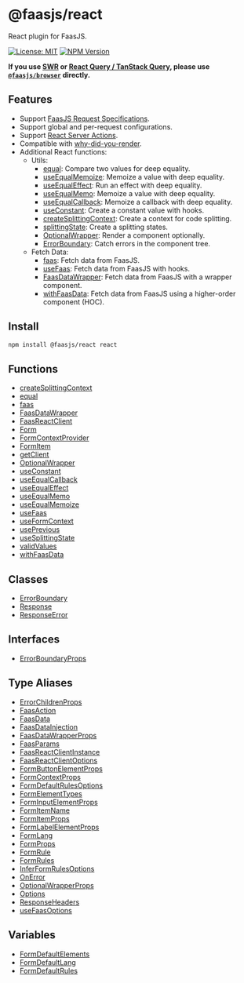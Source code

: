 # @faasjs/react

React plugin for FaasJS.

[![License: MIT](https://img.shields.io/npm/l/@faasjs/react.svg)](https://github.com/faasjs/faasjs/blob/main/packages/react/LICENSE)
[![NPM Version](https://img.shields.io/npm/v/@faasjs/react.svg)](https://www.npmjs.com/package/@faasjs/react)

**If you use [SWR](https://swr.vercel.app) or [React Query / TanStack Query](https://tanstack.com/query), please use [`@faasjs/browser`](https://faasjs.com/doc/browser) directly.**

## Features

- Support [FaasJS Request Specifications](https://faasjs.com/guide/request-spec.html).
- Support global and per-request configurations.
- Support [React Server Actions](https://react.dev/reference/rsc/server-actions).
- Compatible with [why-did-you-render](https://github.com/welldone-software/why-did-you-render).
- Additional React functions:
  - Utils:
    - [equal](functions/equal.md): Compare two values for deep equality.
    - [useEqualMemoize](functions/useEqualMemoize.md): Memoize a value with deep equality.
    - [useEqualEffect](functions/useEqualEffect.md): Run an effect with deep equality.
    - [useEqualMemo](functions/useEqualMemo.md): Memoize a value with deep equality.
    - [useEqualCallback](functions/useEqualCallback.md): Memoize a callback with deep equality.
    - [useConstant](functions/useConstant.md): Create a constant value with hooks.
    - [createSplittingContext](functions/createSplittingContext.md): Create a context for code splitting.
    - [splittingState](functions/splittingState.md): Create a splitting states.
    - [OptionalWrapper](functions/OptionalWrapper.md): Render a component optionally.
    - [ErrorBoundary](classes/ErrorBoundary.md): Catch errors in the component tree.
  - Fetch Data:
    - [faas](functions/faas.md): Fetch data from FaasJS.
    - [useFaas](functions/useFaas.md): Fetch data from FaasJS with hooks.
    - [FaasDataWrapper](functions/FaasDataWrapper.md): Fetch data from FaasJS with a wrapper component.
    - [withFaasData](functions/withFaasData.md): Fetch data from FaasJS using a higher-order component (HOC).

## Install

```sh
npm install @faasjs/react react
```

## Functions

- [createSplittingContext](functions/createSplittingContext.md)
- [equal](functions/equal.md)
- [faas](functions/faas.md)
- [FaasDataWrapper](functions/FaasDataWrapper.md)
- [FaasReactClient](functions/FaasReactClient.md)
- [Form](functions/Form.md)
- [FormContextProvider](functions/FormContextProvider.md)
- [FormItem](functions/FormItem.md)
- [getClient](functions/getClient.md)
- [OptionalWrapper](functions/OptionalWrapper.md)
- [useConstant](functions/useConstant.md)
- [useEqualCallback](functions/useEqualCallback.md)
- [useEqualEffect](functions/useEqualEffect.md)
- [useEqualMemo](functions/useEqualMemo.md)
- [useEqualMemoize](functions/useEqualMemoize.md)
- [useFaas](functions/useFaas.md)
- [useFormContext](functions/useFormContext.md)
- [usePrevious](functions/usePrevious.md)
- [useSplittingState](functions/useSplittingState.md)
- [validValues](functions/validValues.md)
- [withFaasData](functions/withFaasData.md)

## Classes

- [ErrorBoundary](classes/ErrorBoundary.md)
- [Response](classes/Response.md)
- [ResponseError](classes/ResponseError.md)

## Interfaces

- [ErrorBoundaryProps](interfaces/ErrorBoundaryProps.md)

## Type Aliases

- [ErrorChildrenProps](type-aliases/ErrorChildrenProps.md)
- [FaasAction](type-aliases/FaasAction.md)
- [FaasData](type-aliases/FaasData.md)
- [FaasDataInjection](type-aliases/FaasDataInjection.md)
- [FaasDataWrapperProps](type-aliases/FaasDataWrapperProps.md)
- [FaasParams](type-aliases/FaasParams.md)
- [FaasReactClientInstance](type-aliases/FaasReactClientInstance.md)
- [FaasReactClientOptions](type-aliases/FaasReactClientOptions.md)
- [FormButtonElementProps](type-aliases/FormButtonElementProps.md)
- [FormContextProps](type-aliases/FormContextProps.md)
- [FormDefaultRulesOptions](type-aliases/FormDefaultRulesOptions.md)
- [FormElementTypes](type-aliases/FormElementTypes.md)
- [FormInputElementProps](type-aliases/FormInputElementProps.md)
- [FormItemName](type-aliases/FormItemName.md)
- [FormItemProps](type-aliases/FormItemProps.md)
- [FormLabelElementProps](type-aliases/FormLabelElementProps.md)
- [FormLang](type-aliases/FormLang.md)
- [FormProps](type-aliases/FormProps.md)
- [FormRule](type-aliases/FormRule.md)
- [FormRules](type-aliases/FormRules.md)
- [InferFormRulesOptions](type-aliases/InferFormRulesOptions.md)
- [OnError](type-aliases/OnError.md)
- [OptionalWrapperProps](type-aliases/OptionalWrapperProps.md)
- [Options](type-aliases/Options.md)
- [ResponseHeaders](type-aliases/ResponseHeaders.md)
- [useFaasOptions](type-aliases/useFaasOptions.md)

## Variables

- [FormDefaultElements](variables/FormDefaultElements.md)
- [FormDefaultLang](variables/FormDefaultLang.md)
- [FormDefaultRules](variables/FormDefaultRules.md)
